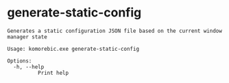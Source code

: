 # generate-static-config

```
Generates a static configuration JSON file based on the current window manager state

Usage: komorebic.exe generate-static-config

Options:
  -h, --help
          Print help

```

